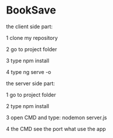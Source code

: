 # BookSave


the client side part:

1 clone my repository

2 go to project folder

3 type npm install

4 type ng serve -o

the server side part:

1 go to project folder

2 type npm install

3 open CMD and type: nodemon server.js

4 the CMD see the port what use the app
